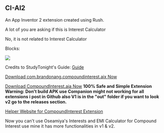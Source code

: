 ## CI-AI2

An App Inventor 2 extension created using Rush.

A lot of you are asking if this is Interest Calculator

No, it is not related to Interest Calculator

Blocks:

<img src="https://raw.githubusercontent.com/branang295/CompoundInterest/main/assets/compoundinterestblocks.png"></img>

Credits to StudyTonight's Guide: <a href="https://www.studytonight.com/java-programs/java-program-to-calculate-compound-interest">Guide</a>

<a href="https://github.com/branang295/CompoundInterest/raw/main/out/com.brandonang.compoundinterest.aix">Download com.brandonang.compoundinterest.aix Now</a>

<a href="https://github.com/branang295/CompoundInterest/raw/main/assets/CompoundInterest.aia">Download CompoundInterest.aia Now</a>
**100% Safe and Simple Extension** **Warning: Don't build APK use Companion might not working for all extensions i post in Github also V1 is in the **"out"** folder if you want to look v2 go to the releases section.**

<a href="https://sites.google.com/view/ai2-ci-helper">Helper Website for CompoundInterest Extension</a>

Now you can't use Oseamiya's Interests and EMI Calculator for Compound Interest use mine it has more functionalities in v1 & v2.
